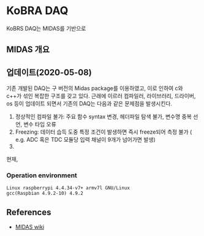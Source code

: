 # KoBRA DAQ
   KoBRS DAQ는 MIDAS를 기반으로 
 
 ## MIDAS 개요
 
 ## 업데이트(2020-05-08)
 
   기존 개발된 DAQ는 구 버전의 Midas package를 이용하였고, 이로 인하여 c와 c++가 섞인 복잡한 구조를 갖고 있다. 근래에 이르러 컴파일러, 라이브러리, 드라이버, os 등이 업데이트 되면서 기존의 DAQ는 다음과 같은 문제점을 발생시킨다.

1. 정상적인 컴파일 불가: 주요 함수 syntax 변경, 헤더파일 탐색 불가, 변수명 중복 선언, 변수 타입 오류
2. Freezing: 데이터 습득 도중 특정 조건이 발생하면 즉시 freeze되어 측정 불가 ( e.g. ADC 혹은 TDC 모듈당 입력 채널이 9개가 넘어가면 발생) 
3.

현재,


### Operation environment

    Linux raspberrypi 4.4.34-v7+ armv7l GNU/Linux
    gcc(Raspbian 4.9.2-10) 4.9.2



## References
- [MIDAS wiki]( https://midas.triumf.ca/MidasWiki/index.php/Main_Page)


